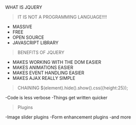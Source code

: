 WHAT IS JQUERY 
> IT IS NOT A PROGRAMMING LANGUAGE!!!!

- MASSIVE 
- FREE
- OPEN SOURCE 
- JAVASCRIPT LIBRARY 


> BENEFITS OF JQUERY

- MAKES WORKING WITH THE DOM EASIER 
- MAKES ANIMATIONS EASIER 
- MAKES EVENT HANDLING EASIER 
- MAKES AJAX REALLY SIMPLE

> CHAINING 
$(element).hide().show().css({height:25});

-Code is less verbose 
-Things get written quicker

> Plugins 

-Image slider plugins
-Form enhancement plugins
-and more